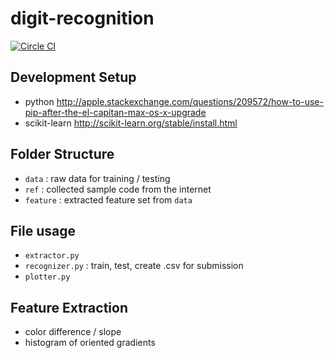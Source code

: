 # digit-recognition
[![Circle CI](https://circleci.com/gh/jbytw/digit-recognition.svg?style=svg)](https://circleci.com/gh/jbytw/digit-recognition)

## Development Setup
* python http://apple.stackexchange.com/questions/209572/how-to-use-pip-after-the-el-capitan-max-os-x-upgrade
* scikit-learn http://scikit-learn.org/stable/install.html

## Folder Structure
* `data`    : raw data for training / testing
* `ref`     : collected sample code from the internet
* `feature` : extracted feature set from `data`

## File usage
* `extractor.py`
* `recognizer.py` : train, test, create .csv for submission
* `plotter.py`  

## Feature Extraction
* color difference / slope
* histogram of oriented gradients
